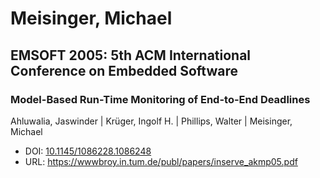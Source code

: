 # Meisinger, Michael

## EMSOFT 2005: 5th ACM International Conference on Embedded Software

### Model-Based Run-Time Monitoring of End-to-End Deadlines
Ahluwalia, Jaswinder | Krüger, Ingolf H. | Phillips, Walter | Meisinger, Michael
* DOI: [10.1145/1086228.1086248](https://doi.org/10.1145/1086228.1086248)
* URL: <https://wwwbroy.in.tum.de/publ/papers/inserve_akmp05.pdf>


